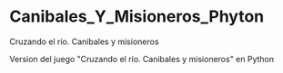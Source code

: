 # Canibales_Y_Misioneros_Phyton
Cruzando el río. Caníbales y misioneros

Version del juego "Cruzando el río. Canibales y misioneros" en Python 
